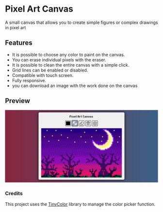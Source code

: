 # Pixel Art Canvas

A small canvas that allows you to create simple figures or complex drawings in pixel art

## Features

- It is possible to choose any color to paint on the canvas.
- You can erase individual pixels with the eraser.
- It is possible to clean the entire canvas with a simple click.
- Grid lines can be enabled or disabled.
- Compatible with touch screen.
- Fully responsive.
- you can download an image with the work done on the canvas

## Preview

![preview](img/pixelartPreview.jpg)

### Credits

This project uses the [TinyColor](https://github.com/bgrins/TinyColor) library to manage the color picker function.
